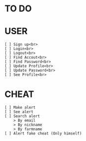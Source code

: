 # TO DO

# USER

    [ ] Sign up<br>
    [ ] Login<br>
    [ ] Logout<br>
    [ ] Find Accout<br>
    [ ] Find Password<br>
    [ ] Update Profile<br>
    [ ] Update Password<br>
    [ ] See Profile<br>

# CHEAT

    [ ] Make alert
    [ ] See alert
    [ ] Search alert
        > By email
        > By nickname
        > By farmname
    [ ] Alert fake cheat (Only himself)
